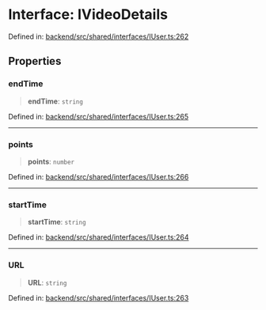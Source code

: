 # Interface: IVideoDetails

Defined in: [backend/src/shared/interfaces/IUser.ts:262](https://github.com/continuousactivelearning/cal/blob/5ae0447098795fdcf3a415f0360ebe51565b6949/backend/src/shared/interfaces/IUser.ts#L262)

## Properties

### endTime

> **endTime**: `string`

Defined in: [backend/src/shared/interfaces/IUser.ts:265](https://github.com/continuousactivelearning/cal/blob/5ae0447098795fdcf3a415f0360ebe51565b6949/backend/src/shared/interfaces/IUser.ts#L265)

***

### points

> **points**: `number`

Defined in: [backend/src/shared/interfaces/IUser.ts:266](https://github.com/continuousactivelearning/cal/blob/5ae0447098795fdcf3a415f0360ebe51565b6949/backend/src/shared/interfaces/IUser.ts#L266)

***

### startTime

> **startTime**: `string`

Defined in: [backend/src/shared/interfaces/IUser.ts:264](https://github.com/continuousactivelearning/cal/blob/5ae0447098795fdcf3a415f0360ebe51565b6949/backend/src/shared/interfaces/IUser.ts#L264)

***

### URL

> **URL**: `string`

Defined in: [backend/src/shared/interfaces/IUser.ts:263](https://github.com/continuousactivelearning/cal/blob/5ae0447098795fdcf3a415f0360ebe51565b6949/backend/src/shared/interfaces/IUser.ts#L263)

